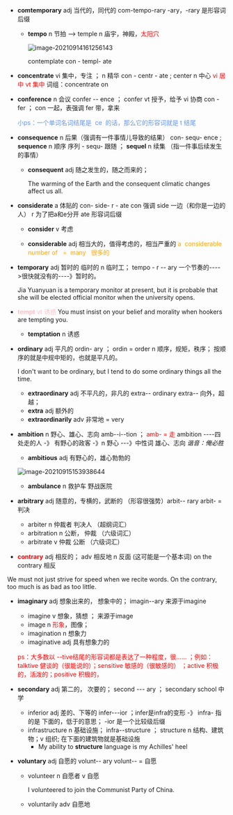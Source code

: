 - **comtemporary**  adj  当代的，同代的    com-tempo-rary    -ary，-rary  是形容词后缀

  - **tempo**  n  节拍   ——>  temple  n 庙宇，神殿，<font color='red'>太阳穴</font> 

    ![image-20210914161256143](E:\TyporaResources\Image\image-20210914161256143.png)

    contemplate  con -  templ-  ate  

- **concentrate**   vi  集中，专注 ； n  精华   con -  centr - ate   ;     center  n 中心  <font color='red'>vi  居中   vt 集中</font>    词组：concentrate on

- **conference**    n  会议   confer  -- ence    ；  confer vt 授予，给予  vi 协商    con -  fer  ； con 一起，表强调  fer 带，拿来

  <font color='cornflowerblue'>小ps：一个单词名词结尾是  ce  的话，那么它的形容词就是 t 结尾</font>

- **consequence**   n    后果（强调有一件事情儿导致的结果） con- sequ-   ence  ;    **sequence**  n   顺序  序列   - sequ-  跟随   ； **sequel**  n 续集 （指一件事后续发生的事情）

  - **consequent**  adj  随之发生的，随之而来的；

    The warming of the Earth and the consequent climatic changes affect  us all. 

- **considerate**  a 体贴的   con- side- r  - ate  con 强调  side 一边（和你是一边的人） r 为了把a和e分开  ate 形容词后缀

  - **consider**   v  考虑 

  - **considerable**  adj  相当大的，值得考虑的，相当严重的    <font color='orange'>a  considerable  number of   =  many   很多的</font>

    

- **temporary**  adj   暂时的   临时的  n 临时工； tempo  -  r -- ary   一个节奏的---->很快就没有的----》暂时的。

     Jia Yuanyuan is a temporary monitor at present, but it is probable that she will be elected official monitor when the university opens.

- <font color='pink'>**tempt**  vt  诱惑</font>    You must insist on your belief and morality when hookers are tempting you.

  - **temptation**    n  诱惑

- **ordinary**   adj  平凡的    ordin-  ary   ； ordin = order  n  顺序，规矩，秩序； 按顺序的就是中规中矩的，也就是平凡的。

  I don't want to be ordinary, but I tend to do some ordinary things all the time.

  -  **extraordinary**   adj  不平凡的，非凡的  extra-- ordinary  extra-- 向外，超越； 
    - **extra**  adj  额外的 
  -  **extraordinarily**  adv 非常地   =  very

-  **ambition**   n 野心、雄心、志向   amb--i--tion   ；<font color='red'> amb-  = 走</font>   ambition ----四处走的人   -》 有野心的政客  -》n  野心  ---》中性词  雄心、志向          *谐音：俺必胜*

     - **ambitious**  adj   有野心的，雄心勃勃的

     ![image-20210915153938644](E:\TyporaResources\Image\image-20210915153938644.png)

     - **ambulance**  n  救护车   野战医院   

- **arbitrary**  adj   随意的，专横的，武断的 （形容很强势）arbit-- rary     arbit-   =  判决    

  - arbiter  n  仲裁者  判决人 （超纲词汇）
  - arbitration  n 公断，  仲裁 （六级词汇）
  - arbitrate    v   仲裁  公断 （六级词汇）

-  <font color='red'>**contrary**  </font> adj   相反的；  adv  相反地   n  反面   (这可能是一个基本词)   on the contrary   相反

  We must not just strive for speed when we recite words. On the contrary, too much is as bad as too little.

- **imaginary**   adj  想象出来的， 想象中的； imagin--ary    来源于imagine

  - imagine  v   想象，猜想     ； 来源于image
  - image  n   <font color='red'>形象</font>，图像；
  - imagination  n  想象力
  - imaginative  adj  具有想象力的

  <font color='red'>ps：大多数以 --tive结尾的形容词都是表达了一种程度，很…… ；例如：talktive   健谈的（很能说的）；sensitive 敏感的（很敏感的） ；active  积极的，活泼的；positive  积极的，</font>

- **secondary**  adj 第二的， 次要的；  second --- ary    ； secondary  school  中学

  -  inferior  adj 差的、下等的  infer---ior   ；infer是infra的变形 -》 infra- 指的是 下面的，低于的意思；  -ior 是一个比较级后缀
    - infrastructure  n  基础设施； infra--structure ； structure  n  结构、建筑物；v  组织;  在下面的建筑物就是基础设施
      - My ability to **structure** language is my Achilles'  heel

- **voluntary**  adj  自愿的   volunt-- ary   volunt-- = 自愿

  - volunteer  n  自愿者	v  自愿  

    I  volunteered to join the Communist Party of China.

  - voluntarily  adv  自愿地

